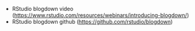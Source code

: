 + RStudio blogdown video (https://www.rstudio.com/resources/webinars/introducing-blogdown/)  
+ RStudio blogdown github (https://github.com/rstudio/blogdown)
